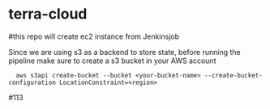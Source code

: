 # terra-cloud

#this repo will create ec2 instance from Jenkinsjob

Since we are using s3 as a backend to store state, before running the pipeline make sure to create a s3 bucket in your AWS account 
      
      aws s3api create-bucket --bucket <your-bucket-name> --create-bucket-configuration LocationConstraint=<region>
#113
